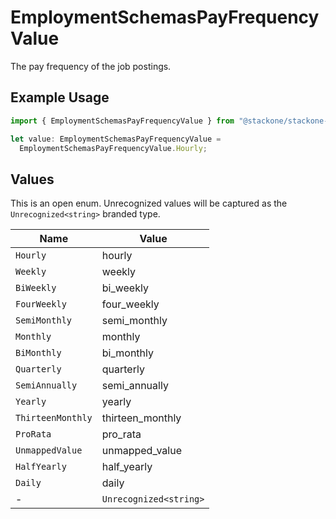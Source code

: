 # EmploymentSchemasPayFrequencyValue

The pay frequency of the job postings.

## Example Usage

```typescript
import { EmploymentSchemasPayFrequencyValue } from "@stackone/stackone-client-ts/sdk/models/shared";

let value: EmploymentSchemasPayFrequencyValue =
  EmploymentSchemasPayFrequencyValue.Hourly;
```

## Values

This is an open enum. Unrecognized values will be captured as the `Unrecognized<string>` branded type.

| Name                   | Value                  |
| ---------------------- | ---------------------- |
| `Hourly`               | hourly                 |
| `Weekly`               | weekly                 |
| `BiWeekly`             | bi_weekly              |
| `FourWeekly`           | four_weekly            |
| `SemiMonthly`          | semi_monthly           |
| `Monthly`              | monthly                |
| `BiMonthly`            | bi_monthly             |
| `Quarterly`            | quarterly              |
| `SemiAnnually`         | semi_annually          |
| `Yearly`               | yearly                 |
| `ThirteenMonthly`      | thirteen_monthly       |
| `ProRata`              | pro_rata               |
| `UnmappedValue`        | unmapped_value         |
| `HalfYearly`           | half_yearly            |
| `Daily`                | daily                  |
| -                      | `Unrecognized<string>` |